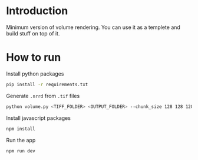 # Introduction

Minimum version of volume rendering. You can use it as a templete and build stuff on top of it.

# How to run

Install python packages

```bash
pip install -r requirements.txt
```
 
Generate `.nrrd` from `.tif` files

```bash
python volume.py <TIFF_FOLDER> <OUTPUT_FOLDER> --chunk_size 128 128 128 --start_coord 0 0 0
```

Install javascript packages

```bash
npm install
```

Run the app

```bash
npm run dev
```

